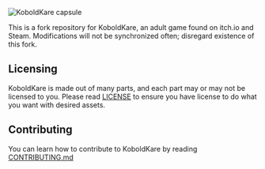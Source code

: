 ![KoboldKare capsule](capsule_lg.png)

This is a fork repository for KoboldKare, an adult game found on itch.io and Steam.
Modifications will not be synchronized often; disregard existence of this fork.

## Licensing

KoboldKare is made out of many parts, and each part may or may not be licensed to you.
Please read [LICENSE](LICENSE) to ensure you have license to do what you want with desired assets.

## Contributing

You can learn how to contribute to KoboldKare by reading [CONTRIBUTING.md](CONTRIBUTING.md)

